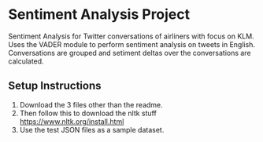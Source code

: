 # Sentiment Analysis Project
Sentiment Analysis for Twitter conversations of airliners with focus on KLM. Uses the VADER module to perform sentiment analysis on tweets in English. Conversations are grouped and setiment deltas over the conversations are calculated. 

## Setup Instructions
1. Download the 3 files other than the readme.
2. Then follow this to download the nltk stuff https://www.nltk.org/install.html
3. Use the test JSON files as a sample dataset.
